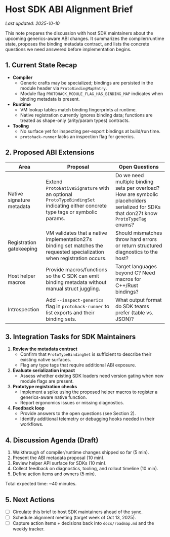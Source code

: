 # Host SDK ABI Alignment Brief

_Last updated: 2025-10-10_

This note prepares the discussion with host SDK maintainers about the
upcoming generics-aware ABI changes. It summarizes the compiler/runtime
state, proposes the binding metadata contract, and lists the concrete
questions we need answered before implementation begins.

## 1. Current State Recap

- **Compiler**
  - Generic crafts may be specialized; bindings are persisted in the
    module header via `ProtoBindingMapEntry`.
  - Module flag `PROTOHACK_MODULE_FLAG_HAS_BINDING_MAP` indicates when
    binding metadata is present.
- **Runtime**
  - VM lookup tables match binding fingerprints at runtime.
  - Native registration currently ignores binding data; functions are
    treated as shape-only (arity/param types) contracts.
- **Tooling**
  - No surface yet for inspecting per-export bindings at build/run time.
  - `protohack-runner` lacks an inspection flag for generics.

## 2. Proposed ABI Extensions

| Area | Proposal | Open Questions |
| --- | --- | --- |
| Native signature metadata | Extend `ProtoNativeSignature` with an optional `ProtoTypeBindingSet` indicating either concrete type tags or symbolic params. | Do we need multiple binding sets per overload? How are symbolic placeholders serialized for SDKs that don 27t know `ProtoTypeTag` enums? |
| Registration gatekeeping | VM validates that a native implementation 27s binding set matches the requested specialization when registration occurs. | Should mismatches throw hard errors or return structured diagnostics to the host? |
| Host helper macros | Provide macros/functions so the C SDK can emit binding metadata without manual struct juggling. | Target languages beyond C? Need macros for C++/Rust bindings? |
| Introspection | Add `--inspect-generics` flag in `protohack-runner` to list exports and their binding sets. | What output format do SDK teams prefer (table vs. JSON)? |

## 3. Integration Tasks for SDK Maintainers

1. **Review the metadata contract**
   - Confirm that `ProtoTypeBindingSet` is sufficient to describe their
     existing native surfaces.
   - Flag any type tags that require additional ABI exposure.
2. **Evaluate serialization impact**
   - Assess whether existing SDK loaders need version gating when new
     module flags are present.
3. **Prototype registration checks**
   - Implement a spike using the proposed helper macros to register a
     generics-aware native function.
   - Report ergonomics issues or missing diagnostics.
4. **Feedback loop**
   - Provide answers to the open questions (see Section 2).
   - Identify additional telemetry or debugging hooks needed in their
     workflows.

## 4. Discussion Agenda (Draft)

1. Walkthrough of compiler/runtime changes shipped so far (5 min).
2. Present the ABI metadata proposal (10 min).
3. Review helper API surface for SDKs (10 min).
4. Collect feedback on diagnostics, tooling, and rollout timeline (10 min).
5. Define action items and owners (5 min).

Total expected time: ~40 minutes.

## 5. Next Actions

- [ ] Circulate this brief to host SDK maintainers ahead of the sync.
- [ ] Schedule alignment meeting (target week of Oct 13, 2025).
- [ ] Capture action items + decisions back into `docs/roadmap.md` and
      the weekly tracker.

